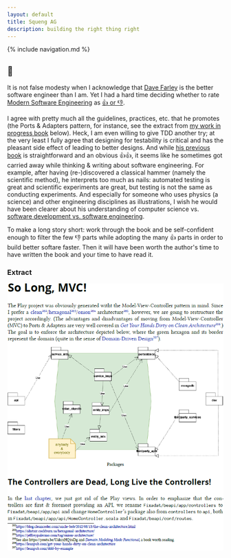 ```yaml
---
layout: default
title: Squeng AG
description: building the right thing right
---
```


{% include navigation.md %}

## 🤔

It is not false modesty when I acknowledge that [Dave Farley](https://www.davefarley.net/) is the better software engineer than I am. Yet I had a hard time deciding whether to rate [Modern Software Engineering](https://www.pearson.com/en-us/subject-catalog/p/modern-software-engineering-doing-what-works-to-build-better-software-faster/P200000009466/9780137314911) as [👍 or 👎](/stapel).

I agree with pretty much all the guidelines, practices, etc. that he promotes (the Ports & Adapters pattern, for instance, see the extract from [my work in progress book](https://leanpub.com/DevWebApps) below). Heck, I am even willing to give TDD another try; at the very least I fully agree that designing for testability is critical and has the pleasant side effect of leading to better designs. And while [his previous book](https://leanpub.com/cd-pipelines) is straightforward and an obvious 👍👍, it seems like he sometimes got carried away while thinking & writing about software engineering. For example, after having (re-)discovered a classical hammer (namely the scientific method), he interprets too much as nails: automated testing is great and scientific experiments are great, but testing is not the same as conducting experiments. And especially for someone who uses physics (a science) and other engineering disciplines as illustrations, I wish he would have been clearer about his understanding of computer science vs. [software development vs. software engineering](https://io.squeng.com/2021/12/05/working-software/).

To make a long story short: work through the book and be self-confident enough to filter the few 👎 parts while adopting the many 👍 parts in order to build better softare faster. Then it will have been worth the author's time to have written the book and your time to have read it.

### Extract

![Ports & Adapters](SoLongMVC.png)

